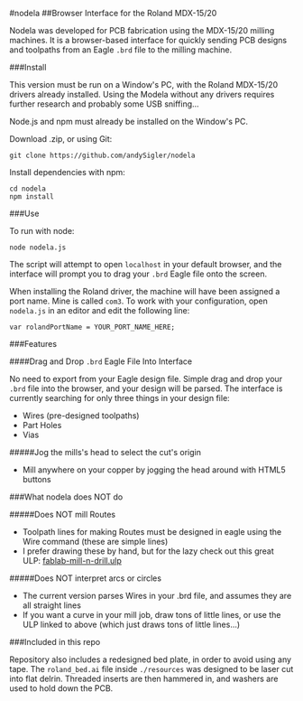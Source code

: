 #nodela
##Browser Interface for the Roland MDX-15/20

Nodela was developed for PCB fabrication using the MDX-15/20 milling machines. It is a browser-based interface for quickly sending PCB designs and toolpaths from an Eagle `.brd` file to the milling machine.

###Install

This version must be run on a Window's PC, with the Roland MDX-15/20 drivers already installed. Using the Modela without any drivers requires further research and probably some USB sniffing...

Node.js and npm must already be installed on the Window's PC.

Download  .zip, or using Git:
```
git clone https://github.com/andySigler/nodela
```
Install dependencies with npm:
```
cd nodela
npm install
```
###Use

To run with node:
```
node nodela.js
```
The script will attempt to open `localhost` in your default browser, and the interface will prompt you to drag your `.brd` Eagle file onto the screen.

When installing the Roland driver, the machine will have been assigned a port name. Mine is called `com3`. To work with your configuration, open `nodela.js` in an editor and edit the following line:

```
var rolandPortName = YOUR_PORT_NAME_HERE;
```

###Features

####Drag and Drop `.brd` Eagle File Into Interface

No need to export from your Eagle design file. Simple drag and drop your `.brd` file into the browser, and your design will be parsed. The interface is currently searching for only three things in your design file:

 - Wires (pre-designed toolpaths)
 - Part Holes
 - Vias

#####Jog the mills's head to select the cut's origin
 - Mill anywhere on your copper by jogging the head around with HTML5 buttons

###What nodela does NOT do

#####Does NOT mill Routes
 - Toolpath lines for making Routes must be designed in eagle using the Wire command (these are simple lines)
 - I prefer drawing these by hand, but for the lazy check out this great ULP: [fablab-mill-n-drill.ulp](http://mlab.taik.fi/paja/?p=1874)

#####Does NOT interpret arcs or circles
 - The current version parses Wires in your .brd file, and assumes they are all straight lines
 - If you want a curve in your mill job, draw tons of little lines, or use the ULP linked to above (which just draws tons of little lines...)

###Included in this repo

Repository also includes a redesigned bed plate, in order to avoid using any tape. The `roland_bed.ai` file inside `./resources` was designed to be laser cut into flat delrin. Threaded inserts are then hammered in, and washers are used to hold down the PCB.